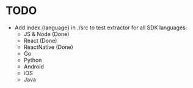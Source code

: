 # TODO
- Add index.{language} in ./src to test extractor for all SDK languages:
    - JS & Node (Done)
    - React (Done)
    - ReactNative (Done)
    - Go
    - Python
    - Android
    - iOS
    - Java